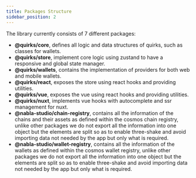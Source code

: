 ```yaml
---
title: Packages Structure
sidebar_position: 2
---
```


The library currently consists of 7 different packages:

- **@quirks/core**, defines all logic and data structures of quirks, such as classes for wallets.
- **@quirks/store**, implement core logic using zustand to have a responsive and global state manager.
- **@quirks/wallets**, contains the implementation of providers for both web and mobile wallets.
- **@quirks/react**, exposes the store using react hooks and providing utilities.
- **@quirks/vue**, exposes the vue using react hooks and providing utilities.
- **@quirks/nuxt**, implements vue hooks with autocomplete and ssr management for nuxt.
- **@nabla-studio/chain-registry**, contains all the information of the chains and their assets as defined within the cosmos chain registry, unlike other packages we do not export all the information into one object but the elements are split so as to enable three-shake and avoid importing data not needed by the app but only what is required.
- **@nabla-studio/wallet-registry**, contains all the information of the wallets as defined within the cosmos wallet registry, unlike other packages we do not export all the information into one object but the elements are split so as to enable three-shake and avoid importing data not needed by the app but only what is required.